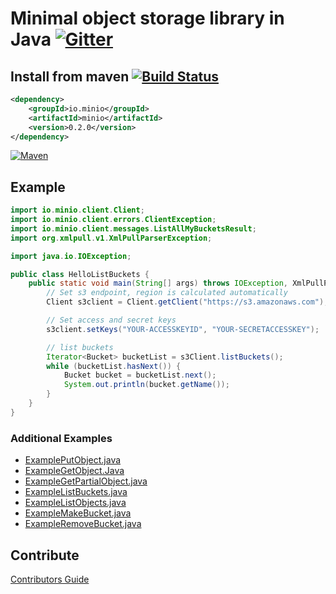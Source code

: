 # Minimal object storage library in Java [![Gitter](https://badges.gitter.im/Join%20Chat.svg)](https://gitter.im/Minio/minio?utm_source=badge&utm_medium=badge&utm_campaign=pr-badge&utm_content=badge)

## Install from maven [![Build Status](https://travis-ci.org/minio/minio-java.svg)](https://travis-ci.org/minio/minio-java)


```xml
<dependency>
    <groupId>io.minio</groupId>
    <artifactId>minio</artifactId>
    <version>0.2.0</version>
</dependency>
```
[![Maven](https://img.shields.io/maven-central/v/io.minio/minio.svg)](https://search.maven.org/#search%7Cga%7C1%7Ca%3A%22minio%22)

## Example
```java
import io.minio.client.Client;
import io.minio.client.errors.ClientException;
import io.minio.client.messages.ListAllMyBucketsResult;
import org.xmlpull.v1.XmlPullParserException;

import java.io.IOException;

public class HelloListBuckets {
    public static void main(String[] args) throws IOException, XmlPullParserException, ClientException {
        // Set s3 endpoint, region is calculated automatically
        Client s3client = Client.getClient("https://s3.amazonaws.com");

        // Set access and secret keys
        s3client.setKeys("YOUR-ACCESSKEYID", "YOUR-SECRETACCESSKEY");

        // list buckets
        Iterator<Bucket> bucketList = s3Client.listBuckets();
        while (bucketList.hasNext()) {
            Bucket bucket = bucketList.next();
            System.out.println(bucket.getName());
        }
    }
}
```

### Additional Examples

* [ExamplePutObject.java](./src/test/java/io/minio/examples/ExamplePutObject.java)
* [ExampleGetObject.Java](./src/test/java/io/minio/examples/ExampleGetObject.java)
* [ExampleGetPartialObject.java](./src/test/java/io/minio/examples/ExampleGetPartialObject.java)
* [ExampleListBuckets.java](./src/test/java/io/minio/examples/ExampleListBuckets.java)
* [ExampleListObjects.java](./src/test/java/io/minio/examples/ExampleListObjects.java)
* [ExampleMakeBucket.java](./src/test/java/io/minio/examples/ExampleMakeBucket.java)
* [ExampleRemoveBucket.java](./src/test/java/io/minio/examples/ExampleRemoveBucket.java)

## Contribute

[Contributors Guide](./CONTRIBUTING.md)
